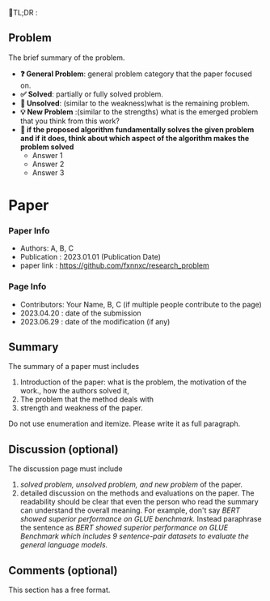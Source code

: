 📌TL;DR : **<Problem Short description >**

## Problem 

The brief summary of the problem. 

* **❓ General Problem**: general problem category that the paper focused on. 
* **✅ Solved**: partially or fully solved problem. 
* **🤔 Unsolved**:  (similar to the weakness)what is the remaining problem.
* **💡 New Problem** :(similar to the strengths) what is the emerged problem that you think from this work? 
* **🌹 if the proposed algorithm fundamentally solves the given problem and if it does, think about which aspect of the algorithm makes the problem solved**
    * Answer 1
    * Answer 2
    * Answer 3

# Paper 

### Paper Info 
* Authors: A, B, C  
* Publication : 2023.01.01 (Publication Date)
* paper link : https://github.com/fxnnxc/research_problem

### Page Info 
* Contributors: Your Name, B, C (if multiple people contribute to the page) 
* 2023.04.20 : date of the submission  
* 2023.06.29 : date of the modification (if any)  


## Summary 


The summary of a paper must includes 
1. Introduction of the paper: what is the problem, the motivation of the work., how the authors solved it, 
2. The problem that the method deals with   
3. strength and weakness of the paper. 

Do not use enumeration and itemize. Please write it as full paragraph. 


## Discussion (optional)


The discussion page must include 
1. *solved problem, unsolved problem, and new problem* of the paper.  
2. detailed discussion on the methods and evaluations on the paper. The readability should be clear that even the person who read the summary can understand the overall meaning. For example, don't say *BERT showed superior performance on GLUE benchmark.* Instead paraphrase the sentence as *BERT showed superior performance on GLUE Benchmark which includes 9 sentence-pair datasets to evaluate the general language models.* 


## Comments (optional)

This section has a free format.